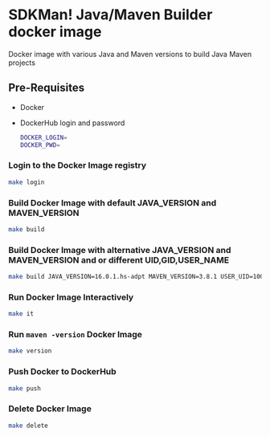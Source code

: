 # SDKMan! Java/Maven Builder docker image
Docker image with various Java and Maven versions to build Java Maven projects

## Pre-Requisites

* Docker

* DockerHub login and password
  
    ```bash
    DOCKER_LOGIN= 
    DOCKER_PWD=
    ```

### Login to the Docker Image registry

```bash
make login
```

### Build Docker Image with default JAVA_VERSION and MAVEN_VERSION

```bash
make build
```

### Build Docker Image with alternative JAVA_VERSION and MAVEN_VERSION and or different UID,GID,USER_NAME

```bash
make build JAVA_VERSION=16.0.1.hs-adpt MAVEN_VERSION=3.8.1 USER_UID=1000 USER_GID=1000 USER_NAME=user
```

### Run Docker Image Interactively

```bash
make it
```

### Run `maven -version` Docker Image

```bash
make version
```

### Push Docker to DockerHub

```bash
make push
```

### Delete Docker Image

```bash
make delete
```